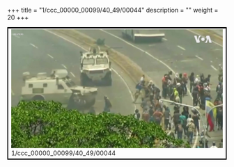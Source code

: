 +++
title = "1/ccc_00000_00099/40_49/00044"
description = ""
weight = 20
+++

<table style="border:2px solid black;max-width:800px;max-height:800px;" 
><tr><td>
<img class="center-fit-jpg"
src="/jpg_/aaa_20190430_NxaOmWaI8sI_00043.jpg">
1/ccc_00000_00099/40_49/00044
</img></td></tr></table>
